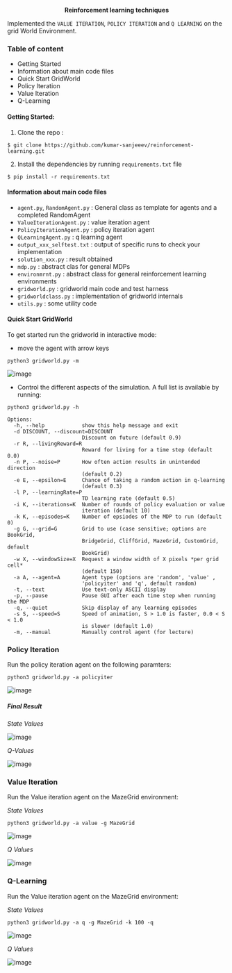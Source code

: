 <p align="center">
    <b>Reinforcement learning techniques</b>
</p>

Implemented the `VALUE ITERATION`, `POLICY ITERATION` and `Q LEARNING` on the grid World Environment.

### Table of content
* Getting Started
* Information about main code files
* Quick Start GridWorld
* Policy Iteration 
* Value Iteration 
* Q-Learning


#### Getting Started:
1. Clone the repo :
```shell
$ git clone https://github.com/kumar-sanjeeev/reinforcement-learning.git
```
2. Install the dependencies by running `requirements.txt` file
```shell
$ pip install -r requirements.txt
```

#### Information about main code files
* `agent.py`, `RandomAgent.py` : General class as template for agents and a completed RandomAgent
* `ValueIterationAgent.py`  : value iteration agent
* `PolicyIterationAgent.py` : policy iteration agent
* `QLearningAgent.py`       : q learning agent
* `output_xxx_selftest.txt` : output of specific runs to check your implementation
* `solution_xxx.py`         : result obtained
* `mdp.py`                  : abstract clas for general MDPs
* `environmrnt.py`          : abstract class for general reinforcement learning environments
* `gridworld.py`            : gridworld main code and test harness
* `gridworldclass.py`       : implementation of gridworld internals
* `utils.py`                : some utility code

#### Quick Start GridWorld
To get started run the gridworld in interactive mode:
* move the agent with arrow keys
```shell
python3 gridworld.py -m
```
![image](https://user-images.githubusercontent.com/62834697/177839894-fdce24fc-e0ec-43d8-a102-e36c67bf8935.png)

* Control the different aspects of the simulation. A full list is available by running:
```shell
python3 gridworld.py -h
```

```
Options:
  -h, --help            show this help message and exit
  -d DISCOUNT, --discount=DISCOUNT
                        Discount on future (default 0.9)
  -r R, --livingReward=R
                        Reward for living for a time step (default 0.0)
  -n P, --noise=P       How often action results in unintended direction
                        (default 0.2)
  -e E, --epsilon=E     Chance of taking a random action in q-learning
                        (default 0.3)
  -l P, --learningRate=P
                        TD learning rate (default 0.5)
  -i K, --iterations=K  Number of rounds of policy evaluation or value
                        iteration (default 10)
  -k K, --episodes=K    Number of epsiodes of the MDP to run (default 0)
  -g G, --grid=G        Grid to use (case sensitive; options are BookGrid,
                        BridgeGrid, CliffGrid, MazeGrid, CustomGrid, default
                        BookGrid)
  -w X, --windowSize=X  Request a window width of X pixels *per grid cell*
                        (default 150)
  -a A, --agent=A       Agent type (options are 'random', 'value' ,
                        'policyiter' and 'q', default random)
  -t, --text            Use text-only ASCII display
  -p, --pause           Pause GUI after each time step when running the MDP
  -q, --quiet           Skip display of any learning episodes
  -s S, --speed=S       Speed of animation, S > 1.0 is faster, 0.0 < S < 1.0
                        is slower (default 1.0)
  -m, --manual          Manually control agent (for lecture)
```

### Policy Iteration
Run the policy iteration agent on the following paramters:

```shell
python3 gridworld.py -a policyiter
```

![image](https://user-images.githubusercontent.com/62834697/177841356-4048f6b4-cc37-4c82-8ef7-e02050dd5873.png)

##### Final Result
*State Values*

![image](https://user-images.githubusercontent.com/62834697/177841800-ec02c4e8-bacc-439a-8898-0579c3f0e7b6.png)

*Q-Values*

![image](https://user-images.githubusercontent.com/62834697/177842067-a2f13536-e705-403d-9d8b-94809f014b6e.png)

### Value Iteration
Run the Value iteration agent on the MazeGrid environment:

*State Values*

```shell
python3 gridworld.py -a value -g MazeGrid
```
![image](https://user-images.githubusercontent.com/62834697/177842470-c7c7bbc9-d60e-47c5-ad61-719065cde532.png)

*Q Values*

![image](https://user-images.githubusercontent.com/62834697/177842971-f545c279-c7ca-46cd-99d8-c66fa28d4cf6.png)


### Q-Learning
Run the Value iteration agent on the MazeGrid environment:

*State Values*

```shell
python3 gridworld.py -a q -g MazeGrid -k 100 -q
```
![image](https://user-images.githubusercontent.com/62834697/177844306-94aac08b-bbc9-44ad-be33-edfe79a48a6e.png)

*Q Values*

![image](https://user-images.githubusercontent.com/62834697/177844232-34bd43e5-3a17-42de-ad63-aac1681ad629.png)
